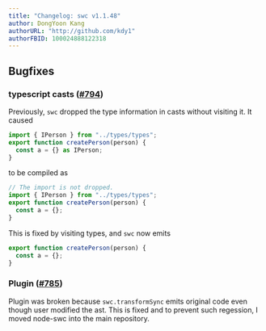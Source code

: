 ```yaml
---
title: "Changelog: swc v1.1.48"
author: DongYoon Kang
authorURL: "http://github.com/kdy1"
authorFBID: 100024888122318
---
```


## Bugfixes

### typescript casts ([#794](https://github.com/swc-project/swc/pull/794))

Previously, `swc` dropped the type information in casts without visiting it. It caused

```ts
import { IPerson } from "../types/types";
export function createPerson(person) {
  const a = {} as IPerson;
}
```

to be compiled as

```ts
// The import is not dropped.
import { IPerson } from "../types/types";
export function createPerson(person) {
  const a = {};
}
```

This is fixed by visiting types, and `swc` now emits

```js
export function createPerson(person) {
  const a = {};
}
```

### Plugin ([#785](https://github.com/swc-project/swc/issues/785))

Plugin was broken because `swc.transformSync` emits original code even though user modified the ast. This is fixed and to prevent such regession, I moved node-swc into the main repository.
